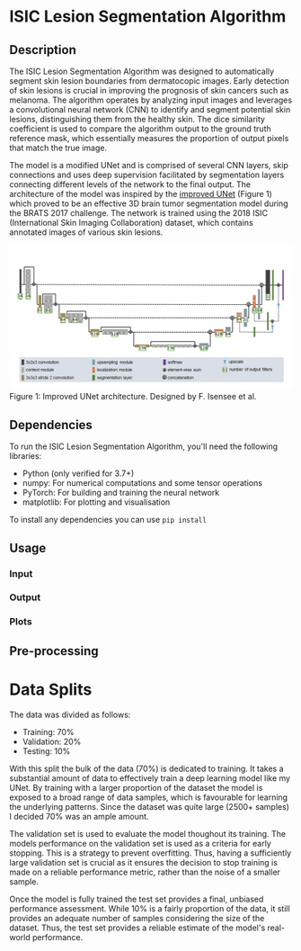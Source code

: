 # ISIC Lesion Segmentation Algorithm

## Description
The ISIC Lesion Segmentation Algorithm was designed to automatically segment skin lesion boundaries from dermatocopic images. Early detection of skin lesions is crucial in improving the prognosis of skin cancers such as melanoma. The algorithm operates by analyzing input images and leverages a convolutional neural network (CNN) to identify and segment potential skin lesions, distinguishing them from the healthy skin. The dice similarity coefficient is used to compare the algorithm output to the ground truth reference mask, which essentially measures the proportion of output pixels that match the true image. 

The model is a modified UNet and is comprised of several CNN layers, skip connections and uses deep supervision facilitated by segmentation layers connecting different levels of the network to the final output. The architecture of the model was inspired by the [improved UNet](https://arxiv.org/abs/1802.10508v1) (Figure 1) which proved to be an effective 3D brain tumor segmentation model during the BRATS 2017 challenge. The network is trained using the 2018 ISIC (International Skin Imaging Collaboration) dataset, which contains annotated images of various skin lesions.

![Image of the improved UNet architecture](./UNet_Segmentation_s4745275/images/Improved_UNet_architecture.png)
Figure 1: Improved UNet architecture. Designed by F. Isensee et al.

## Dependencies

To run the ISIC Lesion Segmentation Algorithm, you'll need the following libraries:

- Python (only verified for 3.7+)
- numpy: For numerical computations and some tensor operations
- PyTorch: For building and training the neural network
- matplotlib: For plotting and visualisation

To install any dependencies you can use `pip install`

## Usage

### Input


### Output

### Plots

## Pre-processing

# Data Splits

The data was divided as follows:

- Training: 70%
- Validation: 20%
- Testing: 10%

With this split the bulk of the data (70%) is dedicated to training. It takes a substantial amount of data to effectively train a deep learning model like my UNet. By training with a larger proportion of the dataset the model is exposed to a broad range of data samples, which is favourable for learning the underlying patterns. Since the dataset was quite large (2500+ samples) I decided 70% was an ample amount.

The validation set is used to evaluate the model thoughout its training. The models performance on the validation set is used as a criteria for early stopping. This is a strategy to prevent overfitting. Thus, having a sufficiently large validation set is crucial as it ensures the decision to stop training is made on a reliable performance metric, rather than the noise of a smaller sample. 

Once the model is fully trained the test set provides a final, unbiased performance assessment.
While 10% is a fairly proportion of the data, it still provides an adequate number of samples considering the size of the dataset. Thus, the test set provides a reliable estimate of the model's real-world performance.
